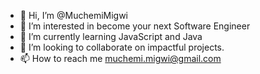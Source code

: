- 👋 Hi, I’m @MuchemiMigwi
- 👀 I’m interested in become your next Software Engineer
- 🌱 I’m currently learning JavaScript and Java
- 💞️ I’m looking to collaborate on impactful projects.
- 📫 How to reach me muchemi.migwi@gmail.com

<!---
MuchemiMigwi/MuchemiMigwi is a ✨ special ✨ repository because its `README.md` (this file) appears on your GitHub profile.
You can click the Preview link to take a look at your changes.
--->
